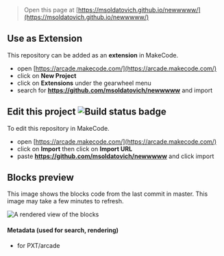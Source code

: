  


> Open this page at [https://msoldatovich.github.io/newwwww/](https://msoldatovich.github.io/newwwww/)

## Use as Extension

This repository can be added as an **extension** in MakeCode.

* open [https://arcade.makecode.com/](https://arcade.makecode.com/)
* click on **New Project**
* click on **Extensions** under the gearwheel menu
* search for **https://github.com/msoldatovich/newwwww** and import

## Edit this project ![Build status badge](https://github.com/msoldatovich/newwwww/workflows/MakeCode/badge.svg)

To edit this repository in MakeCode.

* open [https://arcade.makecode.com/](https://arcade.makecode.com/)
* click on **Import** then click on **Import URL**
* paste **https://github.com/msoldatovich/newwwww** and click import

## Blocks preview

This image shows the blocks code from the last commit in master.
This image may take a few minutes to refresh.

![A rendered view of the blocks](https://github.com/msoldatovich/newwwww/raw/master/.github/makecode/blocks.png)

#### Metadata (used for search, rendering)

* for PXT/arcade
<script src="https://makecode.com/gh-pages-embed.js"></script><script>makeCodeRender("{{ site.makecode.home_url }}", "{{ site.github.owner_name }}/{{ site.github.repository_name }}");</script>
